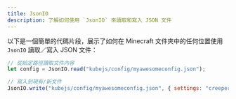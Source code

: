 ```yaml
---
title: JsonIO
description: 了解如何使用 `JsonIO` 來讀取和寫入 JSON 文件
---
```


以下是一個簡單的代碼片段，展示了如何在 Minecraft 文件夾中的任何位置使用 `JsonIO` 讀取／寫入 JSON 文件：

```js
// 從給定路徑讀取文件內容
let config = JsonIO.read("kubejs/config/myawesomeconfig.json");

// 寫入到現有/新文件
JsonIO.write("kubejs/config/myawesomeconfig.json", { settings: "creeper", weirdblock: "minecraft:end_gateway" });
```
